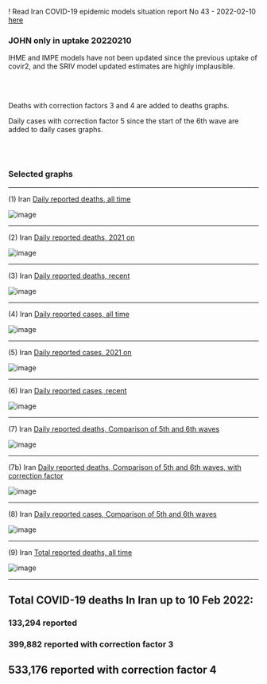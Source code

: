 ! Read Iran COVID-19 epidemic models situation report No 43 - 2022-02-10 [here](https://github.com/pourmalek/covir2/blob/main/situation%20reports/41%20Iran%20COVID-19%20epidemic%20models%20situation%20report%20No%2041%20–%202022-02-04.pdf)

### JOHN only in uptake 20220210

IHME and IMPE models have not been updated since the previous uptake of covir2, and the SRIV model updated estimates are highly implausible. 

<br/><br/>

Deaths with correction factors 3 and 4 are added to deaths graphs.  

Daily cases with correction factor 5 since the start of the 6th wave are added to daily cases graphs.  

<br/><br/>

### Selected graphs

******

(1) Iran [Daily reported deaths, all time](https://github.com/pourmalek/covir2/blob/main/20220210%20JOHN/output/merge/graph%2011%20COVID-19%20daily%20deaths%2C%20Iran%2C%20JOHN%2C%20all%20time.pdf)

![image](https://user-images.githubusercontent.com/30849720/153661922-435f4fd0-cd7e-47a5-9338-59a34d29fd6d.png)

******

(2) Iran [Daily reported deaths, 2021 on](https://github.com/pourmalek/covir2/blob/main/20220210%20JOHN/output/merge/graph%2012%20COVID-19%20daily%20deaths%2C%20Iran%2C%20JOHN%2C%202021.pdf)

![image](https://user-images.githubusercontent.com/30849720/153662004-f19eb885-fbad-4a8c-8860-c3253bebd32e.png)

******

(3) Iran [Daily reported deaths, recent](https://github.com/pourmalek/covir2/blob/main/20220210%20JOHN/output/merge/graph%2012%20COVID-19%20daily%20deaths%2C%20Iran%2C%20JOHN%2C%202022.pdf)

![image](https://user-images.githubusercontent.com/30849720/153662102-8abde602-b540-4e93-bfd0-6f49fc7a5879.png)

******

(4) Iran [Daily reported cases, all time](https://github.com/pourmalek/covir2/blob/main/20220210%20JOHN/output/merge/graph%2021%20COVID-19%20daily%20cases%2C%20Iran%2C%20JOHN%2C%20all%20time.pdf)

![image](https://user-images.githubusercontent.com/30849720/153662177-16044260-4c67-4eae-bd8b-d0fc7b60e8ac.png)

******

(5) Iran [Daily reported cases, 2021 on](https://github.com/pourmalek/covir2/blob/main/20220210%20JOHN/output/merge/graph%2022%20COVID-19%20daily%20cases%2C%20Iran%2C%20JOHN%2C%202021.pdf)

![image](https://user-images.githubusercontent.com/30849720/153662274-306d771e-78d7-47c8-b986-8335881f9976.png)

******

(6) Iran [Daily reported cases, recent](https://github.com/pourmalek/covir2/blob/main/20220210%20JOHN/output/merge/graph%2022%20COVID-19%20daily%20cases%2C%20Iran%2C%20JOHN%2C%202022.pdf)

![image](https://user-images.githubusercontent.com/30849720/153662421-6c59c286-b265-4c54-9a03-b1fa35e00b56.png)

******

(7) Iran [Daily reported deaths, Comparison of 5th and 6th waves](https://github.com/pourmalek/covir2/blob/main/20220210%20JOHN/output/merge/graph%2031%20COVID-19%20daily%20cases%2C%20Iran%2C%20JOHN%2C%205th%20and%206th%20waves.pdf)

![image](https://user-images.githubusercontent.com/30849720/153662492-87a4f32b-c74f-4b00-8a8a-37956abe4d6c.png)

******

(7b) Iran [Daily reported deaths, Comparison of 5th and 6th waves, with correction factor](https://github.com/pourmalek/covir2/blob/main/20220210%20JOHN/output/merge/graph%2031b%20COVID-19%20daily%20cases%2C%20Iran%2C%20JOHN%2C%205th%20and%206th%20waves.pdf)

![image](https://user-images.githubusercontent.com/30849720/153662573-00488d42-420c-4993-9377-4771ea6771c7.png)

******

(8) Iran [Daily reported cases, Comparison of 5th and 6th waves](https://github.com/pourmalek/covir2/blob/main/20220210%20JOHN/output/merge/graph%2032%20COVID-19%20daily%20deaths%2C%20Iran%2C%20JOHN%2C%205th%20and%206th%20waves.pdf)

![image](https://user-images.githubusercontent.com/30849720/153662660-84ab0c3f-b443-41f0-ace2-66c75698763d.png)

******

(9) Iran [Total reported deaths, all time](https://github.com/pourmalek/covir2/blob/main/20220210%20JOHN/output/merge/graph%2033%20COVID-19%20total%20deaths%2C%20Iran%2C%20JOHN.pdf)

![image](https://user-images.githubusercontent.com/30849720/153662963-6ddd4fe1-48a9-4ea8-b5b7-79a474571b17.png)

******

## Total COVID-19 deaths In Iran up to 10 Feb 2022:
 
### 133,294 reported	

### 399,882 reported with correction factor 3	

## 533,176 reported with correction factor 4

